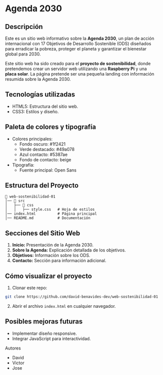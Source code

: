 # Agenda 2030

## Descripción

Este es un sitio web informativo sobre la **Agenda 2030**, un plan de acción internacional con 17 Objetivos de Desarrollo Sostenible (ODS) diseñados para erradicar la pobreza, proteger el planeta y garantizar el bienestar global para 2030.

Este sitio web ha sido creado para el **proyecto de sostenibilidad**, donde pretendemos crear un servidor web utilizando una **Raspberry Pi** y una **placa solar**. La página pretende ser una pequeña landing con información resumida sobre la Agenda 2030.

## Tecnologías utilizadas

- HTML5: Estructura del sitio web.
- CSS3: Estilos y diseño.

## Paleta de colores y tipografía

- Colores principales:
  - Fondo oscuro: #1f2421
  - Verde destacado: #49a078
  - Azul contacto: #5387ae
  - Fondo de contacto: beige
- Tipografía:
  - Fuente principal: Open Sans

## Estructura del Proyecto
```
📂 web-sostenibilidad-01
│── 📂 src
│   ├── 📂 css
│   │   ├── style.css   # Hoja de estilos
│── index.html          # Página principal
│── README.md           # Documentación
```

## Secciones del Sitio Web

1. **Inicio:** Presentación de la Agenda 2030.
2. **Sobre la Agenda:** Explicación detallada de los objetivos.
3. **Objetivos:** Información sobre los ODS.
4. **Contacto:** Sección para información adicional.

## Cómo visualizar el proyecto

1. Clonar este repo:
```bash
git clone https://github.com/david-benavides-dev/web-sostenibilidad-01
```

2. Abrir el archivo `index.html` en cualquier navegador.

## Posibles mejoras futuras

- Implementar diseño responsive.
- Integrar JavaScript para interactividad.

Autores

- David
- Victor
- Jose
